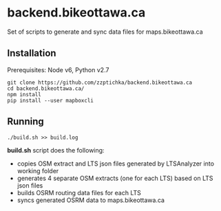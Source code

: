 # backend.bikeottawa.ca
Set of scripts to generate and sync data files for maps.bikeottawa.ca

## Installation
Prerequisites: Node v6, Python v2.7
``` 
git clone https://github.com/zzptichka/backend.bikeottawa.ca
cd backend.bikeottawa.ca/
npm install
pip install --user mapboxcli
```

## Running
```
./build.sh >> build.log
```
**build.sh** script does the following:
- copies OSM extract and LTS json files generated by LTSAnalyzer into working folder
- generates 4 separate OSM extracts (one for each LTS) based on LTS json files
- builds OSRM routing data files for each LTS 
- syncs generated OSRM data to maps.bikeottawa.ca
